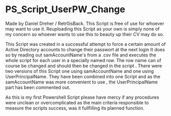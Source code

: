 # PS_Script_UserPW_Change

Made by Daniel Dreher / Retr0isBack. This Script is free of use for whoever may want to use it. Reuploading this Script as your own is simply none of my concern so whoever wants to use this to beauty up their CV may do so. 



This Script was created in a successful attempt to force a certain amount of Active Directory accounts to change their passwort at the next login 
It does so by reading out samAccountName's from a .csv file and executes the whole script for each user in a specially named row. The row name can of course be changed and should then be changed in the script . 
There were two versions of this Script one using samAccountName and one using UserPrincipalName. They have been combined into one Script and as the samAccountName was more convenient to use , the UserPrincipalName part has been commented out.



As this is my first Powershell Script please have mercy if any procedures were unclean or overcomplicated as the main criteria responsible to measure the scripts success, was it fullfilling its planned function.
